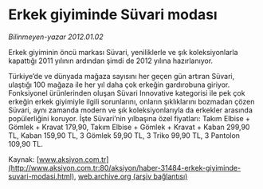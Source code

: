 # Erkek giyiminde Süvari modası

*Bilinmeyen-yazar 2012.01.02*

<font class="agenda2NewsSpot">
 Erkek giyiminin öncü markası Süvari, yeniliklerle ve şık koleksiyonlarla kapattığı 2011 yılının ardından şimdi de 2012 yılına hazırlanıyor.
</font>
<font class="newsDetail">
 <p class="MsoNormal">
  Türkiye’de ve dünyada mağaza sayısını her geçen gün artıran Süvari, ulaştığı 100 mağaza ile her yıl daha çok erkeğin gardırobuna giriyor. Fonksiyonel ürünlerinden oluşan Süvari Innovative kategorisi ile pek çok erkeğin erkek giyimiyle ilgili sorunlarını, onların şıklıklarını bozmadan çözen Süvari, aynı zamanda modern ve şık koleksiyonlarıyla da erkekler arasında popülerliğini koruyor. İşte Süvari’nin yılbaşına özel fiyatları: Takım Elbise + Gömlek + Kravat 179,90, Takım Elbise + Gömlek + Kravat + Kaban 299,90 TL, Kaban 159,90 TL, 3 Gömlek 59,90 TL, 3 Triko 99,90 TL, 3 Pantolon 109,90 TL.
 </p>
</font>

Kaynak: [www.aksiyon.com.tr](http://www.aksiyon.com.tr:80/aksiyon/haber-31484-erkek-giyiminde-suvari-modasi.html), [web.archive.org (arşiv bağlantısı)](http://web.archive.org/web/20120118005718/http://www.aksiyon.com.tr:80/aksiyon/haber-31484-erkek-giyiminde-suvari-modasi.html)
